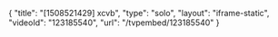 {
    "title": "[1508521429] xcvb",
    "type": "solo",
    "layout": "iframe-static",
    "videoId": "123185540",
    "url": "\/tvpembed\/123185540"
}